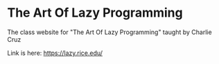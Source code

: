 # The Art Of Lazy Programming

The class website for "The Art Of Lazy Programming" taught by Charlie Cruz

Link is here: https://lazy.rice.edu/
